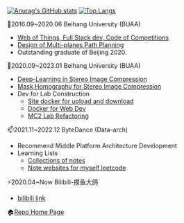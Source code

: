 [![Anurag's GitHub stats](https://github-readme-stats.vercel.app/api?username=ywz978020607&theme=tokyonight&show_icons=true&include_all_commits=true&count_private=true)](https://github.com/anuraghazra/github-readme-stats)
[![Top Langs](https://github-readme-stats.vercel.app/api/top-langs/?username=ywz978020607&theme=tokyonight&layout=compact&hide=javascript,css,html&langs_count=6&card_width=280)](https://github.com/anuraghazra/github-readme-stats)


🔭2016.09~2020.06 Beihang University (BUAA)
- [Web of Things, Full Stack dev, Code of Competitions](https://github.com/ywz978020607/History)
- [Design of Multi-planes Path Planning](https://github.com/ywz978020607/Multi-planes-path-planning)
- Outstanding graduate of Beijing 2020.

🌱2020.09~2023.01 Beihang University (BUAA)
- [Deep-Learning in Stereo Image Compression](https://github.com/ywz978020607/HESIC)
- [Mask Homography for Stereo Image Compression](https://github.com/ywz978020607/MASIC)
- Dev for Lab Construction
  - [Site docker for upload and download](https://github.com/ywz978020607/docker_nginx_with_manage)
  - [Docker for Web Dev](https://github.com/ywz978020607/dockerweb)
  - [MC2 Lab Refactoring](https://github.com/MC-2-Lab/MC-2)


📫2021.11~2022.12 ByteDance (Data-arch)
- Recommend Middle Platform Architecture Development
- Learning Lists
  - [Collections of notes](https://j1gkjgppjx.feishu.cn/wiki/wikcnj8FJWceKDfvLDZnkupYnkb)
  - [Note websites for myself leetcode](https://ywz978020607.github.io/leetcode/#/lcof2/)


⚡2020.04~Now Bilibili-摸鱼大鸽
- [bilibili link](https://space.bilibili.com/250616280)


🏠[Repo Home Page](https://ywz978020607.github.io/)
